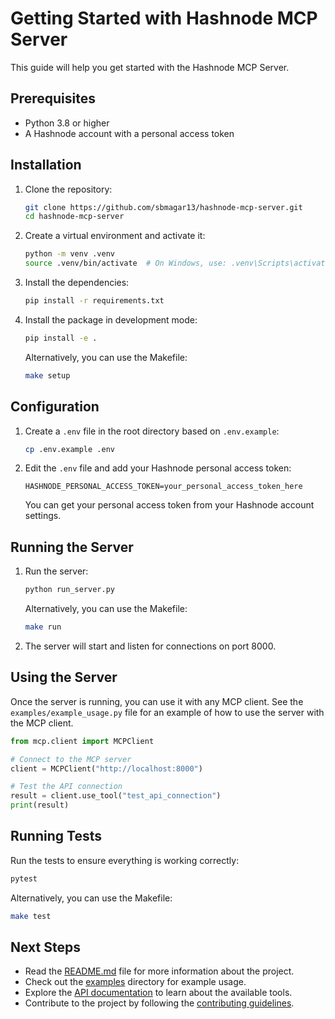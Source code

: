 # Getting Started with Hashnode MCP Server

This guide will help you get started with the Hashnode MCP Server.

## Prerequisites

- Python 3.8 or higher
- A Hashnode account with a personal access token

## Installation

1. Clone the repository:
   ```bash
   git clone https://github.com/sbmagar13/hashnode-mcp-server.git
   cd hashnode-mcp-server
   ```

2. Create a virtual environment and activate it:
   ```bash
   python -m venv .venv
   source .venv/bin/activate  # On Windows, use: .venv\Scripts\activate
   ```

3. Install the dependencies:
   ```bash
   pip install -r requirements.txt
   ```

4. Install the package in development mode:
   ```bash
   pip install -e .
   ```

   Alternatively, you can use the Makefile:
   ```bash
   make setup
   ```

## Configuration

1. Create a `.env` file in the root directory based on `.env.example`:
   ```bash
   cp .env.example .env
   ```

2. Edit the `.env` file and add your Hashnode personal access token:
   ```
   HASHNODE_PERSONAL_ACCESS_TOKEN=your_personal_access_token_here
   ```

   You can get your personal access token from your Hashnode account settings.

## Running the Server

1. Run the server:
   ```bash
   python run_server.py
   ```

   Alternatively, you can use the Makefile:
   ```bash
   make run
   ```

2. The server will start and listen for connections on port 8000.

## Using the Server

Once the server is running, you can use it with any MCP client. See the `examples/example_usage.py` file for an example of how to use the server with the MCP client.

```python
from mcp.client import MCPClient

# Connect to the MCP server
client = MCPClient("http://localhost:8000")

# Test the API connection
result = client.use_tool("test_api_connection")
print(result)
```

## Running Tests

Run the tests to ensure everything is working correctly:

```bash
pytest
```

Alternatively, you can use the Makefile:

```bash
make test
```

## Next Steps

- Read the [README.md](README.md) file for more information about the project.
- Check out the [examples](examples/) directory for example usage.
- Explore the [API documentation](README.md#available-tools) to learn about the available tools.
- Contribute to the project by following the [contributing guidelines](CONTRIBUTING.md).
